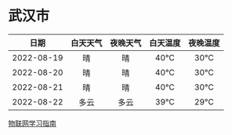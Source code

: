 # 武汉市
|日期|白天天气|夜晚天气|白天温度|夜晚温度|
|:--:|:--:|:--:|:--:|:--:|
|2022-08-19|晴|晴|40℃|30℃|
|2022-08-20|晴|晴|40℃|30℃|
|2022-08-21|晴|晴|40℃|30℃|
|2022-08-22|多云|多云|39℃|29℃|
 
[物联网学习指南](http://doc.lziqi.top/IoT)
